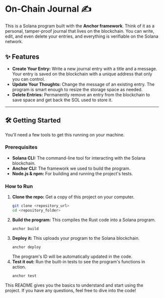 # On-Chain Journal ✍️

This is a Solana program built with the **Anchor framework**. Think of it as a personal, tamper-proof journal that lives on the blockchain. You can write, edit, and even delete your entries, and everything is verifiable on the Solana network.

## ✨ Features

* **Create Your Entry:** Write a new journal entry with a title and a message. Your entry is saved on the blockchain with a unique address that only you can control.
* **Update Your Thoughts:** Change the message of an existing entry. The program is smart enough to resize the storage space as needed.
* **Delete Entries:** Permanently remove an entry from the blockchain to save space and get back the SOL used to store it.

---

## 🛠️ Getting Started

You'll need a few tools to get this running on your machine.

### Prerequisites

* **Solana CLI:** The command-line tool for interacting with the Solana blockchain.
* **Anchor CLI:** The framework we used to build the program.
* **Node.js & npm:** For building and running the project's tests.

### How to Run

1.  **Clone the repo:** Get a copy of this project on your computer.
    ```bash
    git clone <repository_url>
    cd <repository_folder>
    ```
2.  **Build the program:** This compiles the Rust code into a Solana program.
    ```bash
    anchor build
    ```
3.  **Deploy it:** This uploads your program to the Solana blockchain.
    ```bash
    anchor deploy
    ```
    The program's ID will be automatically updated in the code.
4.  **Test it out:** Run the built-in tests to see the program's functions in action.
    ```bash
    anchor test
    ```

This README gives you the basics to understand and start using the project. If you have any questions, feel free to dive into the code!